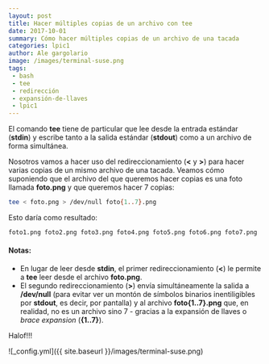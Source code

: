 ```yaml
---
layout: post
title: Hacer múltiples copias de un archivo con tee
date: 2017-10-01
summary: Cómo hacer múltiples copias de un archivo de una tacada 
categories: lpic1
author: Ale gargolario
image: /images/terminal-suse.png
tags:
 - bash
 - tee
 - redirección
 - expansión-de-llaves
 - lpic1
---
```

El comando **tee** tiene de particular que lee desde la entrada estándar (**stdin**) y escribe tanto a la salida estándar
(**stdout**) como a un archivo de forma simultánea. 

Nosotros vamos a hacer uso del redireccionamiento (**<** y **>**) para hacer varias copias de un mismo archivo de una tacada.
Veamos cómo suponiendo que el archivo del que queremos hacer copias es una foto llamada **foto.png** y que queremos hacer 
7 copias:

``` bash
tee < foto.png > /dev/null foto{1..7}.png
```
Esto daría como resultado:

``` bash
foto1.png foto2.png foto3.png foto4.png foto5.png foto6.png foto7.png
```
#### Notas:
+ En lugar de leer desde **stdin**, el primer redireccionamiento (**<**) le permite a **tee** leer desde el archivo **foto.png**.
+ El segundo redireccionamiento (**>**) envía simultáneamente la salida a **/dev/null** (para evitar ver un montón de símbolos
binarios inentiligibles por **stdout**, es decir, por pantalla) y al archivo **foto{1..7}.png** que, en realidad, no es un archivo
sino 7 - gracias a la expansión de llaves o *brace expansion* (**{1..7}**).

Halof!!!

![_config.yml]({{ site.baseurl }}/images/terminal-suse.png)
